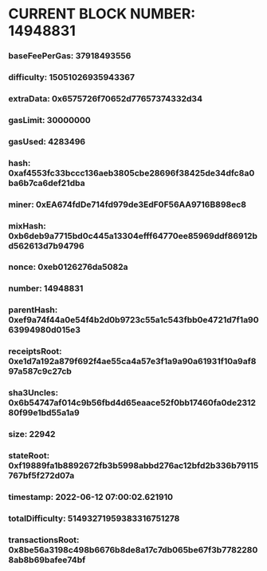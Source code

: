 # CURRENT BLOCK NUMBER: 14948831

### baseFeePerGas: 37918493556
### difficulty: 15051026935943367
### extraData: 0x6575726f70652d77657374332d34
### gasLimit: 30000000
### gasUsed: 4283496
### hash: 0xaf4553fc33bccc136aeb3805cbe28696f38425de34dfc8a0ba6b7ca6def21dba
### miner: 0xEA674fdDe714fd979de3EdF0F56AA9716B898ec8
### mixHash: 0xb6deb9a7715bd0c445a13304efff64770ee85969ddf86912bd562613d7b94796
### nonce: 0xeb0126276da5082a
### number: 14948831
### parentHash: 0xef9a74f44a0e54f4b2d0b9723c55a1c543fbb0e4721d7f1a9063994980d015e3
### receiptsRoot: 0xe1d7a192a879f692f4ae55ca4a57e3f1a9a90a61931f10a9af897a587c9c27cb
### sha3Uncles: 0x6b54747af014c9b56fbd4d65eaace52f0bb17460fa0de231280f99e1bd55a1a9
### size: 22942
### stateRoot: 0xf19889fa1b8892672fb3b5998abbd276ac12bfd2b336b79115767bf5f272d07a
### timestamp: 2022-06-12 07:00:02.621910
### totalDifficulty: 51493271959383316751278
### transactionsRoot: 0x8be56a3198c498b6676b8de8a17c7db065be67f3b77822808ab8b69bafee74bf
